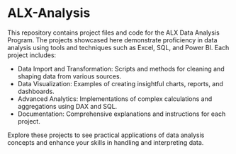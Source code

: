 # ALX-Analysis

This repository contains project files and code for the ALX Data Analysis Program. The projects showcased here demonstrate proficiency in data analysis using tools and techniques such as Excel, SQL, and Power BI. Each project includes:

- Data Import and Transformation: Scripts and methods for cleaning and shaping data from various sources.
- Data Visualization: Examples of creating insightful charts, reports, and dashboards.
- Advanced Analytics: Implementations of complex calculations and aggregations using DAX and SQL.
- Documentation: Comprehensive explanations and instructions for each project.

Explore these projects to see practical applications of data analysis concepts and enhance your skills in handling and interpreting data.

